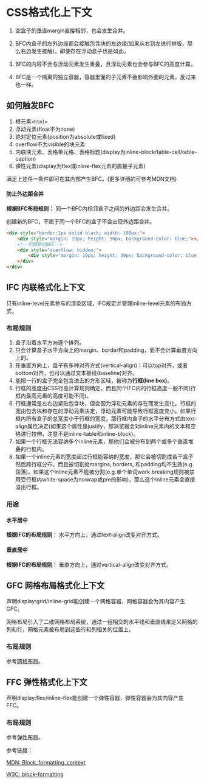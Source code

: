 # CSS格式化上下文

1. 空盒子的垂直margin直接相邻，也会发生合并。

   

2. BFC内盒子的左外边缘都会接触包含块的左边缘(如果从右到左进行排版，那么右边发生接触)，即使存在浮动盒子也是如此。

3. BFC的内容不会与浮动元素发生重叠，且浮动元素也会参与BFC的高度计算。

4. BFC是一个隔离的独立容器，容器里面的子元素不会影响外面的元素，反过来也一样。

## 如何触发BFC

1. 根元素`<html>`
2. 浮动元素(float不为none)
3. 绝对定位元素(position为absolute或fixed)
4. overflow不为visible的块元素
5. 内联块元素、表格单元格、表格标题(display为inline-block/table-cell/table-caption)
6. 弹性元素(display为flex或inline-flex元素的直接子元素)

满足上述任一条件即可在其内部产生BFC。(更多详细的可参考MDN文档)

#### 防止外边距合并

**根据BFC布局规则：** 同一个BFC内相邻盒子之间的外边距会发生合并。

创建新的BFC，不属于同一个BFC的盒子不会出现外边距合并。

```html
<div style="border:1px solid black; width: 100px;">
    <div style="margin: 10px; height: 50px; background-color: blue;"></div>
    <!--创建新的BFC-->
    <div style="overflow: hidden;">
        <div style="margin: 10px; height: 20px; background-color: blue;"></div>
    </div>
</div>
```

## IFC 内联格式化上下文

只有inline-level元素参与的渲染区域，IFC规定并管理inline-level元素的布局方式。

### 布局规则

1. 盒子沿着水平方向逐个排列。
2. 只会计算盒子水平方向上的margin、border和padding，而不会计算垂直方向上的。
3. 在垂直方向上，盒子有多种对齐方式(vertical-align)：可以top对齐，或者bottom对齐，也可以通过文本基线(baseline)对齐。
4. 能把一行的盒子完全包含进去的方形区域，被称为**行框(line box)**。
5. 行框的高度由CSS行高计算规则确定，而且同个IFC内的行框高度一般不同(行框内最高元素的高度可能不同)。
6. 行框通常是左右边紧贴包含块，但会因为浮动元素的存在而发生变化。行框的宽由包含块和存在的浮动元素决定，浮动元素可能导致行框宽度变小。如果行框内所有盒子的总宽度小于行框的宽度，那行框内盒子的水平分布方式由text-align属性决定(如果这个属性是justify，那浏览器会对inline元素内的文本和空格进行拉伸，注意不是inline-table和inline-block)。
7. 如果一个行框无法容纳多个inline元素，那他们会被分布到两个或多个垂直堆叠的行框内。
8. 如果一个inline元素的宽度超过行框能容纳的宽度，那它会被切割成若干盒子然后跨行框分布，而且被切割处margins, borders, 和padding均不生效(e.g.段落)。如果这个inline元素不能被分割(e.g.单个单词work breaking规则被禁用受行框内white-space为nowrap或pre的影响)，那么这个inline元素会直接溢出行框。

### 用途

#### 水平居中

**根据IFC的布局规则：** 水平方向上，通过text-align改变对齐方式。

#### 垂直居中

**根据IFC的布局规则：** 垂直方向上，通过vertical-align改变对齐方式。

## GFC 网格布局格式化上下文

声明display:grid/inline-grid能创建一个网格容器，网格容器会为其内容产生GFC。

网格布局引入了二维网格布局系统，通过一组相交的水平线和垂直线来定义网格的列和行，网格元素被布局到这些行和列相关的位置上。

### 布局规则

参考[网格布局](https://developer.mozilla.org/zh-CN/docs/Web/CSS/CSS_Grid_Layout/Basic_Concepts_of_Grid_Layout)。

## FFC 弹性格式化上下文

声明display:flex/inline-flex能创建一个弹性容器，弹性容器会为其内容产生FFC。

### 布局规则

参考[弹性布局](http://www.ruanyifeng.com/blog/2015/07/flex-grammar.html)。

参考链接：

[MDN: Block_formatting_context](https://developer.mozilla.org/zh-CN/docs/Web/Guide/CSS/Block_formatting_context)

[W3C: block-formatting](https://www.w3.org/TR/CSS2/visuren.html#block-formatting)

